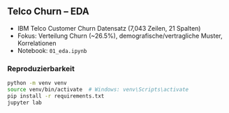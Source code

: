 
## Telco Churn – EDA
- IBM Telco Customer Churn Datensatz (7,043 Zeilen, 21 Spalten)
- Fokus: Verteilung Churn (~26.5%), demografische/vertragliche Muster, Korrelationen
- Notebook: `01_eda.ipynb`

### Reproduzierbarkeit
```bash
python -m venv venv
source venv/bin/activate  # Windows: venv\Scripts\activate
pip install -r requirements.txt
jupyter lab

